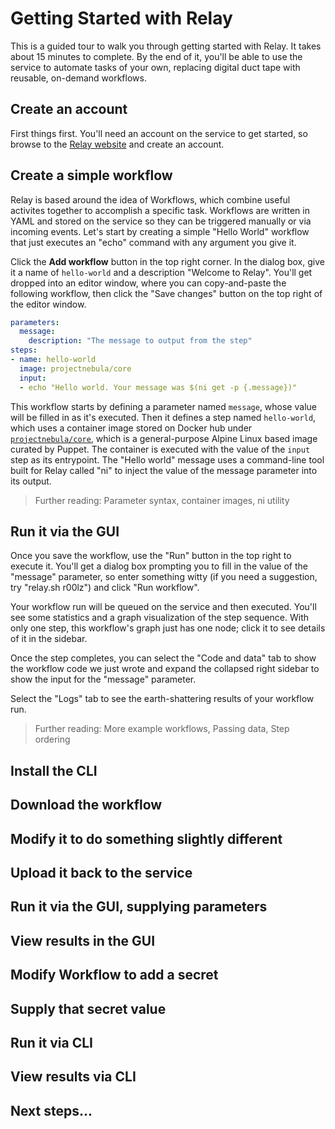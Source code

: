 # Getting Started with Relay

This is a guided tour to walk you through getting started with Relay. It takes about 15 minutes to complete. By the end of it, you'll be able to use the service to automate tasks of your own, replacing digital duct tape with reusable, on-demand workflows.

## Create an account

First things first. You'll need an account on the service to get started, so browse to the [Relay website](https://nebula.puppet.com/) and create an account.

<!--  These steps are TK , don't know what Library UX will be yet
## Browse the workflow library
## Pick the "Getting Started" workflow
## Add it to your account
--> 
## Create a simple workflow

Relay is based around the idea of Workflows, which combine useful activites together to accomplish a specific task. Workflows are written in YAML and stored on the service so they can be triggered manually or via incoming events. Let's start by creating a simple "Hello World" workflow that just executes an "echo" command with any argument you give it.

Click the **Add workflow** button in the top right corner. In the dialog box, give it a name of `hello-world` and a description "Welcome to Relay". You'll get dropped into an editor window, where you can copy-and-paste the following workflow, then click the "Save changes" button on the top right of the editor window.

```yaml
parameters:
  message:
    description: "The message to output from the step"
steps:
- name: hello-world
  image: projectnebula/core
  input:
  - echo "Hello world. Your message was $(ni get -p {.message})"
```

This workflow starts by defining a parameter named `message`, whose value will be filled in as it's executed. Then it defines a step named `hello-world`, which uses a container image stored on Docker hub under [`projectnebula/core`](https://hub.docker.com/r/projectnebula/core), which is a general-purpose Alpine Linux based image curated by Puppet. The container is executed with the value of the `input` step as its entrypoint. The "Hello world" message uses a command-line tool built for Relay called "ni" to inject the value of the message parameter into its output. 

> Further reading: Parameter syntax, container images, ni utility

## Run it via the GUI

Once you save the workflow, use the "Run" button in the top right to execute it. You'll get a dialog box prompting you to fill in the value of the "message" parameter, so enter something witty (if you need a suggestion, try "relay.sh r00lz") and click "Run workflow". 

Your workflow run will be queued on the service and then executed. You'll see some statistics and a graph visualization of the step sequence. With only one step, this workflow's graph just has one node; click it to see details of it in the sidebar. 

Once the step completes, you can select the "Code and data" tab to show the workflow code we just wrote and expand the collapsed right sidebar to show the input for the "message" parameter. 

Select the "Logs" tab to see the earth-shattering results of your workflow run.

> Further reading: More example workflows, Passing data, Step ordering

## Install the CLI
## Download the workflow
## Modify it to do something slightly different
## Upload it back to the service
## Run it via the GUI, supplying parameters
## View results in the GUI
## Modify Workflow to add a secret
## Supply that secret value
## Run it via CLI
## View results via CLI
## Next steps...